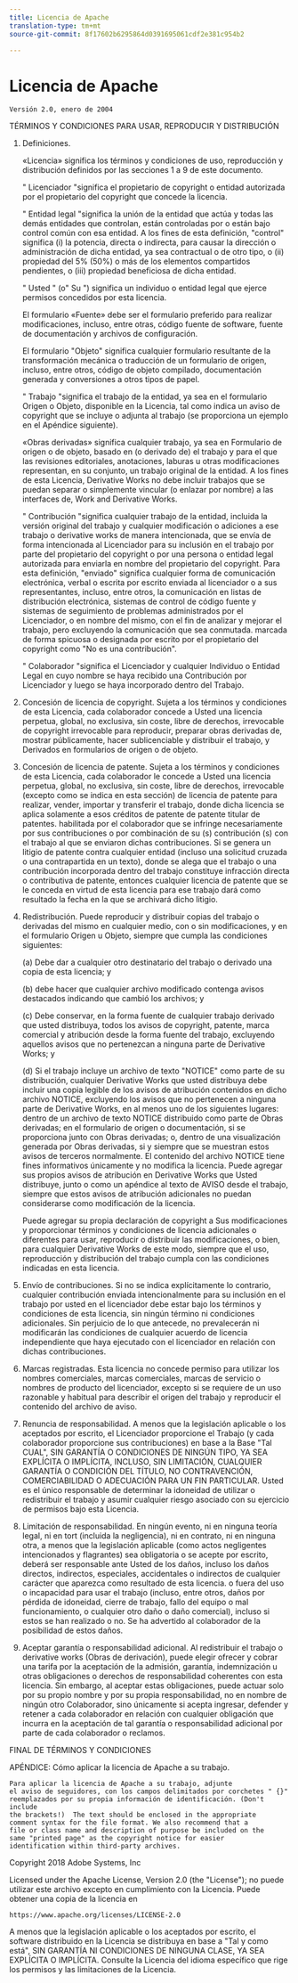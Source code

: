 ```yaml
---
title: Licencia de Apache
translation-type: tm+mt
source-git-commit: 8f17602b6295864d0391695061cdf2e381c954b2

---
```



# Licencia de Apache

    Versión 2.0, enero de 2004
<!--                        https://www.apache.org/licenses/  -->

TÉRMINOS Y CONDICIONES PARA USAR, REPRODUCIR Y DISTRIBUCIÓN

1. Definiciones.

   «Licencia»
significa los términos y condiciones de uso, reproducción y distribución definidos por las secciones 1 a 9 de este documento.

   " Licenciador "significa el propietario de copyright o entidad autorizada por
el propietario del copyright que concede la licencia.

   " Entidad legal "significa la unión de la entidad que actúa y todas
las demás entidades que controlan, están controladas por o están bajo control común
con esa entidad. A los fines de esta definición,
"control" significa (i) la potencia, directa o indirecta, para causar la dirección o administración de dicha entidad, ya sea contractual o
de otro tipo, o (ii) propiedad del 5% (50%) o más de los elementos compartidos pendientes, o (iii) propiedad beneficiosa de dicha entidad.

   " Usted " (o" Su ") significa un individuo o entidad
legal que ejerce permisos concedidos por esta licencia.

   El formulario «Fuente» debe ser el formulario preferido para realizar modificaciones, incluso, entre otras, código fuente de software, fuente de documentación
y archivos de configuración.

   El formulario "Objeto" significa cualquier formulario resultante de la transformación mecánica
o traducción de un formulario de origen, incluso, entre otros,
código de objeto compilado, documentación generada y conversiones a otros tipos de papel.

   " Trabajo "significa el trabajo de la entidad, ya sea en el formulario Origen o
Objeto, disponible en la Licencia, tal como indica un
aviso de copyright que se incluye o adjunta al trabajo
(se proporciona un ejemplo en el Apéndice siguiente).

   «Obras derivadas» significa cualquier trabajo, ya sea en Formulario de origen o de objeto,
basado en (o derivado de) el trabajo y para el que las
revisiones editoriales, anotaciones, laburas u otras modificaciones
representan, en su conjunto, un trabajo original de la entidad. A los fines
de esta Licencia, Derivative Works no debe incluir trabajos que se puedan
separar o simplemente vincular (o enlazar por nombre) a las interfaces de,
Work and Derivative Works.

   " Contribución "significa cualquier trabajo de la entidad, incluida
la versión original del trabajo y cualquier modificación o adiciones
a ese trabajo o derivative works de manera intencionada, que se envía de forma intencionada
al Licenciador para su inclusión en el trabajo por parte del propietario
del copyright o por una persona o entidad legal autorizada para enviarla en nombre del propietario del copyright. Para esta definición, "enviado"
significa cualquier forma de comunicación electrónica, verbal o escrita por escrito enviada
al licenciador o a sus representantes, incluso, entre otros, la comunicación en listas de distribución electrónica, sistemas de control de código fuente y sistemas de seguimiento de problemas administrados por el
Licenciador, o en nombre del mismo, con el fin de analizar y mejorar el trabajo, pero
excluyendo la comunicación que sea conmutada. marcada de forma spicuosa o designada por
escrito por el propietario del copyright como "No es una contribución".

   " Colaborador "significa el Licenciador y cualquier Individuo o Entidad
Legal en cuyo nombre se haya recibido una Contribución por Licenciador y
luego se haya incorporado dentro del Trabajo.

2. Concesión de licencia de copyright. Sujeta a los términos y condiciones de esta Licencia, cada colaborador concede a Usted una licencia perpetua,
global, no exclusiva, sin coste, libre de derechos, irrevocable de copyright irrevocable
para reproducir, preparar obras derivadas de,
mostrar públicamente, hacer sublicenciable y distribuir el
trabajo, y Derivados en formularios de origen o de objeto.

3. Concesión de licencia de patente. Sujeta a los términos y condiciones de esta Licencia, cada colaborador le concede a Usted una licencia perpetua,
global, no exclusiva, sin coste, libre de derechos, irrevocable
(excepto como se indica en esta sección) de licencia de patente para realizar, vender, importar y transferir el trabajo,
donde dicha licencia se aplica solamente a esos créditos de patente de patente titular de patentes. habilitada
por el colaborador que se infringe necesariamente por sus contribuciones o por combinación de su (s) contribución (s)
con el trabajo al que se enviaron dichas contribuciones. Si se genera un litigio de patente contra cualquier entidad (incluso una
solicitud cruzada o una contrapartida en un texto), donde se alega que el trabajo o
una contribución incorporada dentro del trabajo constituye infracción directa o contributiva de patente, entonces cualquier licencia
de patente que se le conceda en virtud de esta licencia para ese trabajo dará como resultado la
fecha en la que se archivará dicho litigio.

4. Redistribución. Puede reproducir y distribuir copias del trabajo o derivadas del mismo en cualquier medio, con o sin
modificaciones, y en el formulario Origen u Objeto, siempre que cumpla las condiciones siguientes:

   (a) Debe dar a cualquier otro destinatario del trabajo o
derivado una copia de esta licencia; y

   (b) debe hacer que cualquier archivo modificado contenga avisos
destacados indicando que cambió los archivos; y

   (c) Debe conservar, en la forma fuente de cualquier trabajo derivado que
usted distribuya, todos los avisos de copyright, patente, marca comercial y
atribución desde la forma fuente del trabajo,
excluyendo aquellos avisos que no pertenezcan a ninguna parte de
Derivative Works; y

   (d) Si el trabajo incluye un archivo de texto "NOTICE" como parte de su distribución, cualquier Derivative Works que usted distribuya debe
incluir una copia legible de los avisos de atribución contenidos
en dicho archivo NOTICE, excluyendo los avisos que no
pertenecen a ninguna parte de Derivative Works, en al menos uno
de los siguientes lugares: dentro de un archivo de texto NOTICE distribuido
como parte de Obras derivadas; en el formulario de origen o
documentación, si se proporciona junto con Obras derivadas; o, dentro de una visualización generada por Obras derivadas, si y
siempre que se muestran estos avisos de terceros normalmente. El contenido
del archivo NOTICE tiene fines informativos únicamente y
no modifica la licencia. Puede agregar sus propios avisos de atribución
en Derivative Works que Usted distribuye, junto
o como un apéndice al texto de AVISO desde el trabajo, siempre que
estos avisos de atribución adicionales no puedan considerarse
como modificación de la licencia.

   Puede agregar su propia declaración de copyright a Sus modificaciones y
proporcionar términos y condiciones
de licencia adicionales o diferentes para usar, reproducir o distribuir las modificaciones, o
bien, para cualquier Derivative Works de este modo, siempre que el uso,
reproducción y distribución del trabajo cumpla con las condiciones indicadas en esta licencia.

5. Envío de contribuciones. Si no se indica explícitamente lo contrario,
cualquier contribución enviada intencionalmente para su inclusión en el trabajo por usted en el
licenciador debe estar bajo los términos y condiciones de esta licencia, sin ningún término ni condiciones adicionales.
Sin perjuicio de lo que antecede, no prevalecerán ni modificarán
las condiciones de cualquier acuerdo de licencia independiente que haya ejecutado
con el licenciador en relación con dichas contribuciones.

6. Marcas registradas. Esta licencia no concede permiso para utilizar los nombres comerciales,
marcas comerciales, marcas de servicio o nombres de producto del licenciador, excepto si se requiere de un uso razonable y habitual para describir el origen del trabajo y reproducir el contenido del archivo de aviso.

7. Renuncia de responsabilidad. A menos que la legislación aplicable o
los aceptados por escrito, el Licenciador proporcione el Trabajo (y cada
colaborador proporcione sus contribuciones) en base a la Base "Tal CUAL",
SIN GARANTÍA O CONDICIONES DE NINGÚN TIPO, YA SEA EXPLÍCITA O
IMPLÍCITA, INCLUSO, SIN LIMITACIÓN, CUALQUIER GARANTÍA O CONDICIÓN
DEL TÍTULO, NO CONTRAVENCIÓN, COMERCIABILIDAD O ADECUACIÓN PARA UN
FIN PARTICULAR. Usted es el único responsable de determinar la
idoneidad de utilizar o redistribuir el trabajo y asumir cualquier riesgo asociado con su ejercicio de permisos bajo esta Licencia.

8. Limitación de responsabilidad. En ningún evento, ni en ninguna teoría legal,
ni en tort (incluida la negligencia), ni en contrato, ni en ninguna otra,
a menos que la legislación aplicable (como actos negligentes intencionados y flagrantes)
sea obligatoria o se acepte por escrito, deberá ser responsable ante Usted de los daños, incluso los daños directos, indirectos, especiales,
accidentales o indirectos de cualquier carácter que aparezca como resultado de esta licencia. o fuera del uso o incapacidad para usar el trabajo (incluso, entre otros, daños por pérdida de idoneidad,
cierre de trabajo, fallo del equipo o mal funcionamiento, o cualquier otro daño o daño comercial), incluso si estos se han realizado o no. Se ha advertido al colaborador
de la posibilidad de estos daños.

9. Aceptar garantía o responsabilidad adicional. Al redistribuir
el trabajo o derivative works (Obras de derivación), puede elegir ofrecer y
cobrar una tarifa por la aceptación de la admisión, garantía, indemnización u
otras obligaciones o derechos de responsabilidad coherentes con esta
licencia. Sin embargo, al aceptar estas obligaciones, puede actuar solo
por su propio nombre y por su propia responsabilidad, no en nombre
de ningún otro Colaborador, sino únicamente si acepta ingresar,
defender y retener a cada colaborador en relación con cualquier obligación
que incurra en la aceptación de tal garantía o responsabilidad adicional por parte de cada colaborador o reclamos.

FINAL DE TÉRMINOS Y CONDICIONES

APÉNDICE: Cómo aplicar la licencia de Apache a su trabajo.

    Para aplicar la licencia de Apache a su trabajo, adjunte
    el aviso de seguidores, con los campos delimitados por corchetes " {}"
    reemplazados por su propia información de identificación. (Don't include
    the brackets!)  The text should be enclosed in the appropriate
    comment syntax for the file format. We also recommend that a
    file or class name and description of purpose be included on the
    same "printed page" as the copyright notice for easier
    identification within third-party archives.

Copyright 2018 Adobe Systems, Inc

Licensed under the Apache License, Version 2.0 (the "License");
no puede utilizar este archivo excepto en cumplimiento con la Licencia.
Puede obtener una copia de la licencia en

    https://www.apache.org/licenses/LICENSE-2.0

A menos que la legislación aplicable o los aceptados por escrito, el software
distribuido en la Licencia se distribuya en base a "Tal y como está", SIN GARANTÍA NI CONDICIONES DE NINGUNA CLASE, YA SEA EXPLÍCITA O IMPLÍCITA.
Consulte la Licencia del idioma específico que rige los permisos y
las limitaciones de la Licencia.
